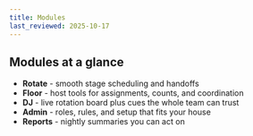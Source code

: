 ```yaml
---
title: Modules
last_reviewed: 2025-10-17
---
```

## Modules at a glance
- **Rotate** - smooth stage scheduling and handoffs  
- **Floor** - host tools for assignments, counts, and coordination  
- **DJ** - live rotation board plus cues the whole team can trust  
- **Admin** - roles, rules, and setup that fits your house  
- **Reports** - nightly summaries you can act on
